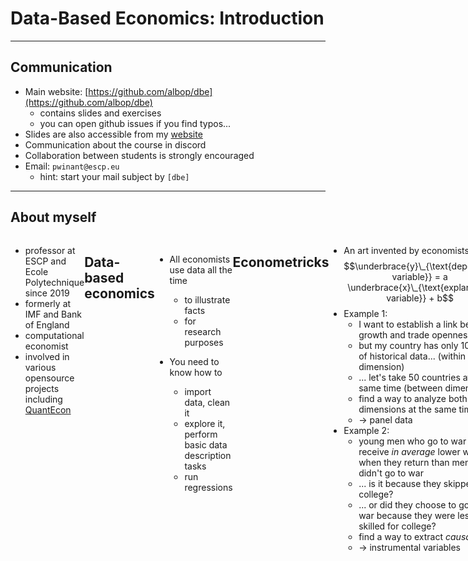 # Data-Based Economics: Introduction

<style>
.container{
    display: flex;
}
.col{
    flex: 1;
}
</style>

---

## Communication

- Main website: [https://github.com/albop/dbe](https://github.com/albop/dbe)
  - contains slides and exercises
  - you can open github issues if you find typos...
- Slides are also accessible from my [website](https://www.mosphere.fr/dbe)
- Communication about the course in discord
- Collaboration between students is strongly encouraged
- Email: `pwinant@escp.eu`
  - hint: start your mail subject by `[dbe]`

---

## About myself


<div class="container">

<div class="col">

<img src="pablo_winant.png">

</div>
<div>

- professor at ESCP and Ecole Polytechnique since 2019
- formerly at IMF and Bank of England
- computational economist
- involved in various opensource projects including [QuantEcon](https://quantecon.org/)

</div>

---

## Data-based economics

- All economists use data all the time
  - to illustrate facts
  - for research purposes

- You need to know how to
  - import data, clean it
  - explore it, perform basic data description tasks
  - run regressions

---

## Econometricks

- An art invented by economists: $$\underbrace{y}\_{\text{dependent variable}} = a \underbrace{x}\_{\text{explanatory variable}} + b$$
- <!-- .element: class="fragment" --> Example 1:
  - I want to establish a link between growth and trade openness
  - <!-- .element: class="fragment" -->but my country has only 10 years of historical data... (within dimension)
  - <!-- .element: class="fragment" -->... let's take 50 countries at the same time (between dimension)
  - <!-- .element: class="fragment" -->find a way to analyze both dimensions at the same time
  - <!-- .element: class="fragment" -->-> panel data
- <!-- .element: class="fragment" --> Example 2:
  -  young men who go to war receive *in average* lower wages when they return than men who didn't go to war
  -  ... is it because they skipped college?
  -  ... or did they choose to go to war because they were less skilled for college?
  -  find a way to extract *causality*
  -  -> instrumental variables

---

## Big Data Era and Machine Learning

- Data has become very abundant
- <!-- .element: class="fragment" -->Large amounts of data of all kinds
  - structured (tables, ...)
  - unstructured (text, images, ...)
- <!-- .element: class="fragment" -->Machine learning:
  - a set of powerful algorithms...
  - ... so powerful some call it *artificial intelligence*
    - they *learn* by processing data
  - ... to extract information and relations in large data sets
  - ... 
- <!-- .element: class="fragment" -->Comparison with econometrics
  - ML has it own, partially redundant, jargon
  - much harder to understand causality, standard deviation (i.e. precision)

---

## Big Data Era and Machine Learning (1)

![](NVIDIA_Portrait_Example.jpeg)

Deep learning: artificial neural nets

---

## Big Data Era and Machine Learning (2)

<img src=sentiment_analysis.png width=60%>

Sentiment analysis: predict population's optimism by analyzing tweets.

Check [sentiment viz](https://www.csc2.ncsu.edu/faculty/healey/tweet_viz/tweet_app/)

---

## Programming in Python

- Easy, clean, widespread programming language
  - free
  - libraries for virtually any task
- <!-- .element: class="fragment" -->Lingua franca of machine learning community
- <!-- .element: class="fragment" -->Data analysts/Statisticians/Researchers spend most of their time...
  - ... programming
- <!-- .element: class="fragment" -->Presentation (plots, interactive apps) is super important and relies on ...
  - ... programming
- <!-- .element: class="fragment" -->Worth investing a  bit of time to learn it
  - you can easily become an expert
- <!-- .element: class="fragment" -->Plus it's fun
- <!-- .element: class="fragment" -->In this course we'll be using python, mostly, as a scripting langage

---

![](python.png)

---

## So what will we do ?

- Programming
- Econometrics / Machine Learning
- Discuss some economic subjects

---

## Evaluation & Final Examination

- Data Projects (x2)
  - group work
  - goals:
    - import some data
    - perform/replicate some econometric work
    - present results with nice plots
  - handled as a Jupyter Notebook (mixes text and code)
  - subjects proposed by myself and other professors
- Final Exam:
  - on computer
  - test general knowledge of econometrics / machine learning
  - there *will* be some programming tasks

---

## Work Environment

- local programming environment:
  - install [Anaconda Python](https://www.anaconda.com/products/individual) for your computer
  - install [VSCode](https://code.visualstudio.com/)
  - make sure python extension is activated and configured in VSCode

- online environement:
  - use the mybinder link on the course's github
  - remember that your work is __not__ saved! make backups
